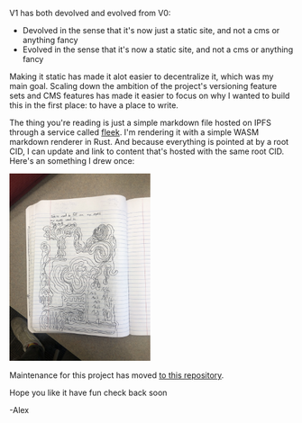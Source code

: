 
V1 has both devolved and evolved from V0:
- Devolved in the sense that it's now just a static site, and not a cms or anything fancy
- Evolved in the sense that it's now a static site, and not a cms or anything fancy

Making it static has made it alot easier to decentralize it, which was my main goal.
Scaling down the ambition of the project's versioning feature sets and CMS features has made it easier to focus on why I wanted to build this in the first place: to have a place to write.

The thing you're reading is just a simple markdown file hosted on IPFS through a service called
[fleek](https://fleek.xyz/). I'm rendering it with a simple WASM markdown renderer in Rust.
And because everything is pointed at by a root CID, I can update and link to content that's hosted with the same root CID. Here's an something I drew once:

<img src="./assets/trippy.jpeg" alt="drawing" width="250"/>

Maintenance for this project has moved [to this repository](https://github.com/amiller68/krondor-rs).

Hope you like it have fun check back soon

-Alex

